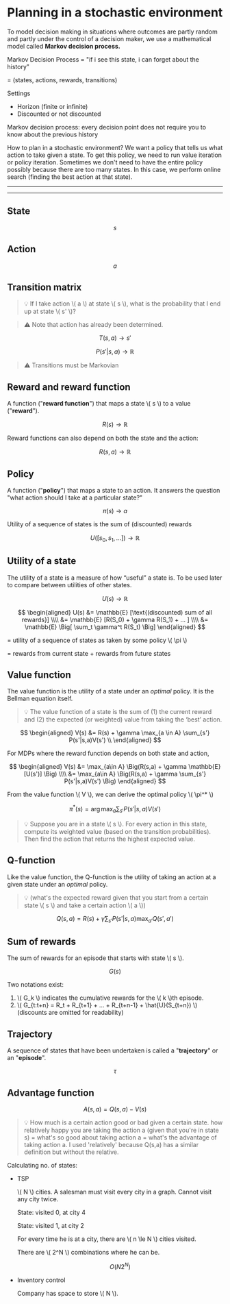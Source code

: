 # Planning in a stochastic environment

To model decision making in situations where outcomes are partly random and partly under the control of a decision maker, we use a mathematical model called **Markov decision process.**

Markov Decision Process = "if i see this state, i can forget about the history"

= (states, actions, rewards, transitions)

Settings

- Horizon (finite or infinite)
- Discounted or not discounted

Markov decision process: every decision point does not require you to know about the previous history

How to plan in a stochastic environment? We want a policy that tells us what action to take given a state. To get this policy, we need to run value iteration or policy iteration. Sometimes we don't need to have the entire policy possibly because there are too many states. In this case, we perform online search (finding the best action at that state).

---

<!-- toc -->

---

## State

$$
s
$$

## Action

$$
a
$$

## Transition matrix

> 💡 If I take action \\( a \\) at state \\( s \\), what is the probability that I end up at state \\( s' \\)?

> ⚠️ Note that action has already been determined.

$$
T(s, a) \rightarrow s'
$$

$$
P(s'|s,a) \rightarrow \mathbb{R}
$$

> ⚠️ Transitions must be Markovian

## Reward and reward function

A function ("**reward function**") that maps a state \\( s \\) to a value ("**reward**").

$$
R(s) \rightarrow \mathbb{R}
$$

Reward functions can also depend on both the state and the action:

$$
R(s,a) \rightarrow \mathbb{R}
$$

## Policy

A function ("**policy**") that maps a state to an action. It answers the question "what action should I take at a particular state?"

$$
\pi(s) \rightarrow a
$$

Utility of a sequence of states is the sum of (discounted) rewards

$$
U([s_0, s_1, ...]) \rightarrow \mathbb{R}
$$

## Utility of a state

The utility of a state is a measure of how “useful” a state is. To be used later to compare between utilities of other states.

$$
U(s) \rightarrow \mathbb{R}
$$

$$
\begin{aligned}
U(s) 
&= \mathbb{E} [\text{(discounted) sum of all rewards}] \\\\
&= \mathbb{E} [R(S_0) + \gamma R(S_1) + ... ] \\\\
&= \mathbb{E} \Big[ \sum_t \gamma^t R(S_t) \Big]
\end{aligned}
$$

= utility of a sequence of states as taken by some policy \\( \pi \\)

= rewards from current state + rewards from future states

## Value function

The value function is the utility of a state under an *optimal* policy. It is the Bellman equation itself.

> 💡 The value function of a state is the sum of (1) the current reward and (2) the expected (or weighted) value from taking the ‘best’ action.

$$
\begin{aligned}
V(s) 
&= R(s) + \gamma \max_{a \in A} \sum_{s'} P(s'|s,a)V(s') \\
\end{aligned}
$$

For MDPs where the reward function depends on both state and action,

$$
\begin{aligned}
V(s) 
&= \max_{a\in A} \Big(R(s,a) + \gamma \mathbb{E}[U(s')] \Big) \\\\
&= \max_{a\in A} \Big(R(s,a) + \gamma \sum_{s'} P(s'|s,a)V(s') \Big)
\end{aligned}
$$

From the value function \\( V \\), we can derive the optimal policy \\( \pi^* \\)

$$
\pi^*(s) = \arg \max_a \sum_{s'} P(s'|s,a)  V(s')
$$

> 💡 Suppose you are in a state \\( s \\). For every action in this state, compute its weighted value (based on the transition probabilities). Then find the action that returns the highest expected value.

## Q-function

Like the value function, the Q-function is the utility of taking an action at a given state under an *optimal* policy.

> 💡 (what's the expected reward given that you start from a certain state \\( s \\) and take a certain action \\( a \\))

$$
Q(s,a) = R(s) + \gamma \sum_{s'} P(s'|s,a) \max_{a'} Q(s', a')
$$

## Sum of rewards

The sum of rewards for an episode that starts with state \\( s \\).

$$
G(s)
$$

Two notations exist:

1. \\( G_k \\) indicates the cumulative rewards for the \\( k \\)th episode.
2. \\( G_{t:t+n} = R_t + R_{t+1} + ... +  R_{t+n-1} + \hat{U}(S_{t+n}) \\) (discounts are omitted for readability)

## Trajectory

A sequence of states that have been undertaken is called a "**trajectory**" or an "**episode**".

$$
\tau
$$

## Advantage function

$$
A(s,a) = Q(s,a) - V(s)
$$

> 💡 How much is a certain action good or bad given a certain state. how relatively happy you are taking the action a (given that you're in state s) = what's so good about taking action a = what's the advantage of taking action a. I used 'relatively' because Q(s,a) has a similar definition but without the relative.

Calculating no. of states:

- TSP
    
    \\( N \\) cities. A salesman must visit every city in a graph. Cannot visit any city twice. 
    
    State: visited 0, at city 4
    
    State: visited 1, at city 2
    
    For every time he is at a city, there are \\( n \le N \\) cities visited.
    
    There are \\( 2^N \\) combinations where he can be.
    
    $$O(N2^N)$$
    
- Inventory control
    
    Company has space to store \\( N \\).
